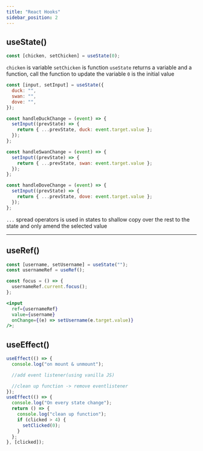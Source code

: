 ```yaml
---
title: "React Hooks"
sidebar_position: 2
---
```


## useState()

```jsx title="simple state"
const [chicken, setChicken] = useState(0);
```

`chicken` is variable
`setChicken` is function
`useState` returns a variable and a function, call the function to update the variable
`0` is the initial value

```jsx title="multi states"
const [input, setInput] = useState({
  duck: "",
  swan: "",
  dove: "",
});

const handleDuckChange = (event) => {
  setInput((prevState) => {
    return { ...prevState, duck: event.target.value };
  });
};

const handleSwanChange = (event) => {
  setInput((prevState) => {
    return { ...prevState, swan: event.target.value };
  });
};

const handleDoveChange = (event) => {
  setInput((prevState) => {
    return { ...prevState, dove: event.target.value };
  });
};
```

`...` spread operators is used in states to shallow copy over the rest to the state and only amend the selected value

---

## useRef()

```jsx
const [username, setUsername] = useState("");
const usernameRef = useRef();

const focus = () => {
  usernameRef.current.focus();
};

<input
  ref={usernameRef}
  value={username}
  onChange={(e) => setUsername(e.target.value)}
/>;
```

## useEffect()

```jsx
useEffect(() => {
  console.log("on mount & unmount");

  //add event listener(using vanilla JS)

  //clean up function -> remove eventlistener
});
useEffect(() => {
  console.log("On every state change");
  return () => {
    console.log("clean up function");
    if (clicked > 4) {
      setClicked(0);
    }
  };
}, [clicked]);
```
